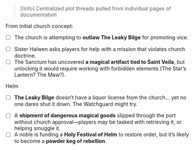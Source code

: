 
> [!info]
> Centralized plot threads pulled from individual pages of documentation

From initial church concept:
- [ ] The church is attempting to **outlaw The Leaky Bilge** for promoting vice.
* [ ] Sister Halwen asks players for help with a mission that violates church doctrine.
* [ ] The Sanctum has uncovered **a magical artifact tied to Saint Veila**, but unlocking it would require working with forbidden elements (The Star’s Lantern? The Maw?).

Helm
- [ ] **The Leaky Bilge** doesn’t have a liquor license from the church… yet no one dares shut it down. The Watchguard might try.
* [ ] A **shipment of dangerous magical goods** slipped through the port without church approval—players may be tasked with retrieving it, or helping smuggle it.
* [ ] A noble is funding a **Holy Festival of Helm** to restore order, but it’s likely to become a **powder keg of rebellion**.